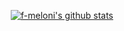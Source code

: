 <p align="center">
<a href="https://github.com/anuraghazra/github-readme-stats"><img src="https://github-readme-stats.vercel.app/api?username=f-meloni&theme=tokyonight&count_private=true" alt="f-meloni's github stats" /></a>
</p>
